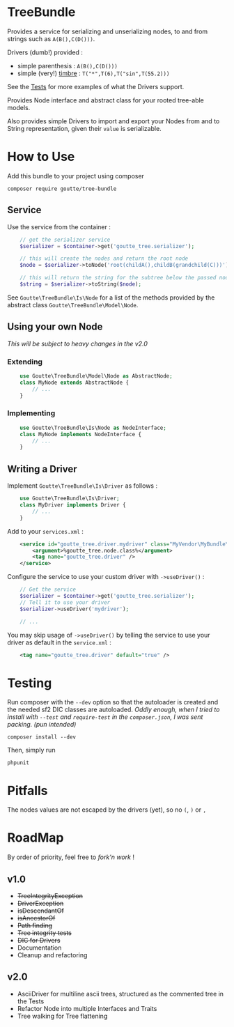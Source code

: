 TreeBundle
==========

Provides a service for serializing and unserializing nodes,
to and from strings such as `A(B(),C(D()))`.

Drivers (dumb!) provided :
  - simple parenthesis : `A(B(),C(D()))`
  - simple (very!) [timbre](https://github.com/mohayonao/timbre) : `T("*",T(6),T("sin",T(55.2)))`

See the [Tests](https://github.com/Goutte/TreeBundle/tree/master/Driver) for more examples of what the Drivers support.

Provides Node interface and abstract class for your rooted tree-able models.

Also provides simple Drivers to import and export your Nodes from and to String representation,
given their `value` is serializable.



How to Use
==========

Add this bundle to your project using composer

    composer require goutte/tree-bundle


Service
-------

Use the service from the container :

``` php
    // get the serializer service
    $serializer = $container->get('goutte_tree.serializer');

    // this will create the nodes and return the root node
    $node = $serializer->toNode('root(childA(),childB(grandchild(C)))');

    // this will return the string for the subtree below the passed node
    $string = $serializer->toString($node);
```


See `Goutte\TreeBundle\Is\Node` for a list of the methods provided by the abstract class `Goutte\TreeBundle\Model\Node`.


Using your own Node
-------------------

_This will be subject to heavy changes in the v2.0_

### Extending

``` php
    use Goutte\TreeBundle\Model\Node as AbstractNode;
    class MyNode extends AbstractNode {
        // ...
    }
```


### Implementing

``` php
    use Goutte\TreeBundle\Is\Node as NodeInterface;
    class MyNode implements NodeInterface {
        // ...
    }
```


Writing a Driver
----------------

Implement `Goutte\TreeBundle\Is\Driver` as follows :

``` php
    use Goutte\TreeBundle\Is\Driver;
    class MyDriver implements Driver {
        // ...
    }
```

Add to your `services.xml` :

``` xml
    <service id="goutte_tree.driver.mydriver" class="MyVendor\MyBundle\Driver\MyDriver">
        <argument>%goutte_tree.node.class%</argument>
        <tag name="goutte_tree.driver" />
    </service>
```

Configure the service to use your custom driver with `->useDriver()` :

``` php
    // Get the service
    $serializer = $container->get('goutte_tree.serializer');
    // Tell it to use your driver
    $serializer->useDriver('mydriver');

    // ...
```

You may skip usage of `->useDriver()` by telling the service to use your driver as default in the `service.xml` :

``` xml
    <tag name="goutte_tree.driver" default="true" />
```


Testing
=======

Run composer with the `--dev` option so that the autoloader is created and the needed sf2 DIC classes are autoloaded.
_Oddly enough, when I tried to install with `--test` and `require-test` in the `composer.json`, I was sent packing. (pun intended)_

    composer install --dev

Then, simply run

    phpunit


Pitfalls
========

The nodes values are not escaped by the drivers (yet), so no `(`, `)` or `,`


RoadMap
=======

By order of priority, feel free to *fork'n work* !


v1.0
----

- ~~TreeIntegrityException~~
- ~~DriverException~~
- ~~isDescendantOf~~
- ~~isAncestorOf~~
- ~~Path finding~~
- ~~Tree integrity tests~~
- ~~DIC for Drivers~~
- Documentation
- Cleanup and refactoring


v2.0
----

- AsciiDriver for multiline ascii trees, structured as the commented tree in the Tests
- Refactor Node into multiple Interfaces and Traits
- Tree walking for Tree flattening
